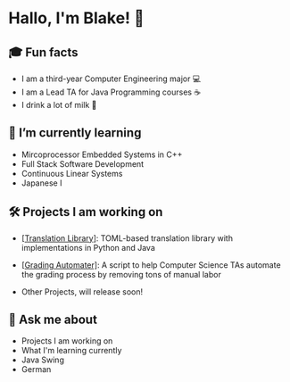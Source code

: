 # Hallo, I'm Blake! 👋

## 🎓 Fun facts
- I am a third-year Computer Engineering major 💻
- I am a Lead TA for Java Programming courses ☕
- I drink a lot of milk 💪

## 🌱 I’m currently learning
- Mircoprocessor Embedded Systems in C++
- Full Stack Software Development 
- Continuous Linear Systems
- Japanese I

## 🛠️ Projects I am working on
- [\[Translation Library\]](https://github.com/payne1778/Translation-Library): TOML-based translation library with implementations in Python and Java

- [\[Grading Automater\]](https://github.com/OfficeCoffee/GradingFileProject): A script to help Computer Science TAs automate the grading process by removing tons of manual labor

- Other Projects, will release soon!

## 💬 Ask me about 
- Projects I am working on
- What I'm learning currently
- Java Swing
- German

<!--
**payne1778/payne1778** is a ✨ _special_ ✨ repository because its `README.md` (this file) appears on your GitHub profile.

Here are some ideas to get you started:

- 🔭 I’m currently working on ...
- 🌱 I’m currently learning ...
- 👯 I’m looking to collaborate on ...
- 🤔 I’m looking for help with ...
- 💬 Ask me about ...
- 📫 How to reach me: ...
- 😄 Pronouns: ...
- ⚡ Fun fact: ...
-->
